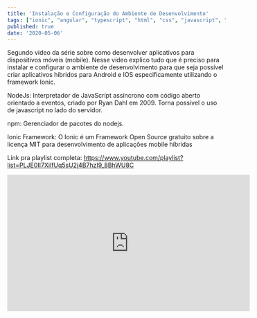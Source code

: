 ```yaml
---
title: 'Instalação e Configuração do Ambiente de Desenvolvimento'
tags: ["ionic", "angular", "typescript", "html", "css", "javascript", "vscode", "nodejs"]
published: true
date: '2020-05-06'
---
```


Segundo vídeo da série sobre como desenvolver aplicativos para dispositivos móveis (mobile). Nesse vídeo explico tudo que é preciso para instalar e configurar o ambiente de desenvolvimento para que seja possível criar aplicativos híbridos para Android e IOS especificamente utilizando o framework Ionic.

NodeJs: 
Interpretador de JavaScript assíncrono com código aberto orientado a eventos, criado por Ryan Dahl em 2009. Torna possível o uso de javascript no lado do servidor.

npm:
Gerenciador de pacotes do nodejs.

Ionic Framework:
O Ionic é um Framework Open Source gratuito sobre a licença MIT para desenvolvimento de aplicações mobile híbridas

Link pra playlist completa:
https://www.youtube.com/playlist?list=PLJE0II7XilfUq5sU2j4B7hzI9_8BhWU8C

<iframe width="560" height="315" src="https://www.youtube.com/embed/mnXGvILGyVQ" frameborder="0" allow="accelerometer; autoplay; encrypted-media; gyroscope; picture-in-picture" allowfullscreen></iframe>